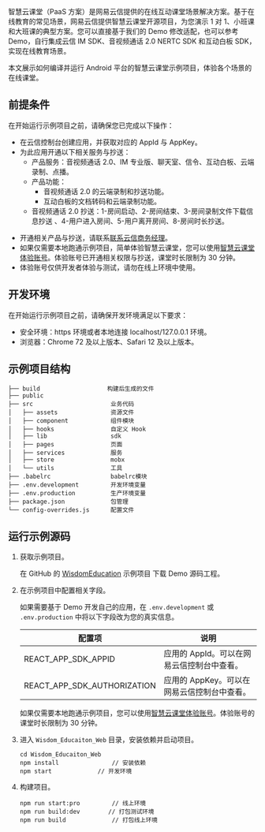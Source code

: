 智慧云课堂（PaaS 方案）是网易云信提供的在线互动课堂场景解决方案。基于在线教育的常见场景，网易云信提供智慧云课堂开源项目，为您演示 1 对 1、小班课和大班课的典型方案。您可以直接基于我们的 Demo 修改适配，也可以参考 Demo，自行集成云信 IM SDK、音视频通话 2.0 NERTC SDK 和互动白板 SDK，实现在线教育场景。

本文展示如何编译并运行 Android 平台的智慧云课堂示例项目，体验各个场景的在线课堂。

## 前提条件

在开始运行示例项目之前，请确保您已完成以下操作：

- 在云信控制台创建应用，并获取对应的 AppId 与 AppKey。
- 为此应用开通以下相关服务与抄送：
  - 产品服务：音视频通话 2.0、IM 专业版、聊天室、信令、互动白板、云端录制、点播。
  - 产品功能：
    - 音视频通话 2.0 的云端录制和抄送功能。
    - 互动白板的文档转码和云端录制功能。
  - 音视频通话 2.0 抄送：1-房间启动、2-房间结束、3-房间录制文件下载信息抄送 、4-用户进入房间、5-用户离开房间、8-房间时长抄送。

<note type="note">
<ul><li>开通相关产品与抄送，请联系<a href="https://yunxin.163.com/bizQQWPA.html">联系云信商务经理</a>。</li><li>如果仅需要本地跑通示例项目，简单体验智慧云课堂，您可以使用<a href="https://github.com/netease-kit/WisdomEducation/tree/main/Wisdom_Education_Docs">智慧云课堂体验账号</a>。体验账号已开通相关权限与抄送，课堂时长限制为 30 分钟。</li><li>体验账号仅供开发者体验与测试，请勿在线上环境中使用。</li></ul>
</note>

## 开发环境

在开始运行示例项目之前，请确保开发环境满足以下要求：

- 安全环境：https 环境或者本地连接 localhost/127.0.0.1 环境。
- 浏览器：Chrome 72 及以上版本、Safari 12 及以上版本。

## 示例项目结构


```
├── build                   构建后生成的文件
├── public                  
├── src                      业务代码
│   ├── assets               资源文件
│   ├── component            组件模块
│   ├── hooks                自定义 Hook      
│   ├── lib                  sdk
│   ├── pages                页面
│   ├── services             服务
│   ├── store                mobx
│   └── utils                工具
├── .babelrc                 babelrc模块
├── .env.development         开发环境变量
├── .env.production          生产环境变量
├── package.json             包管理
└── config-overrides.js      配置文件
```

## 运行示例源码

<style>
table th:first-of-type {
    width: 35%;
}
table th:nth-of-type(2) {
    width: 50%;
}
</style>

1. 获取示例项目。

    在 GitHub 的 [WisdomEducation](https://github.com/netease-kit/WisdomEducation) 示例项目 下载 Demo 源码工程。

2. 在示例项目中配置相关字段。

    如果需要基于 Demo 开发自己的应用，在 `.env.development` 或 `.env.production` 中将以下字段改为您的真实信息。

    | 配置项     | 说明                                      |
    | ------------- | ------------------------------------------- |
    | REACT_APP_SDK_APPID        | 应用的 AppId。可以在网易云信控制台中查看。 |
    | REACT_APP_SDK_AUTHORIZATION       | 应用的 AppKey。可以在网易云信控制台中查看。 |
    
    <note type="note">如果仅需要本地跑通示例项目，您可以使用<a href="https://github.com/netease-kit/WisdomEducation/tree/main/Wisdom_Education_Docs">智慧云课堂体验账号</a>。体验账号的课堂时长限制为 30 分钟。</note>

3. 进入 `Wisdom_Educaiton_Web` 目录，安装依赖并启动项目。

    ```
    cd Wisdom_Educaiton_Web
    npm install               // 安装依赖
    npm start             // 开发环境
    ```
4. 构建项目。

    ```
    npm run start:pro         // 线上环境
    npm run build:dev        // 打包测试环境
    npm run build             // 打包线上环境
    ```

